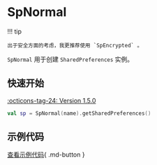 # SpNormal

!!! tip 

    出于安全方面的考虑，我更推荐使用 `SpEncrypted` 。

`SpNormal` 用于创建 `SharedPreferences` 实例。

## 快速开始

[:octicons-tag-24: Version 1.5.0](https://sakurajimamaii.github.io/AVE-DOC/version/tools/#150)

```kotlin
val sp = SpNormal(name).getSharedPreferences()
```

## 示例代码

[查看示例代码](https://github.com/SakurajimaMaii/Android-Vast-Extension/blob/develop/app/src/main/kotlin/com/ave/vastgui/app/sharedpreferences/SpNormalExample.kt){ .md-button }
